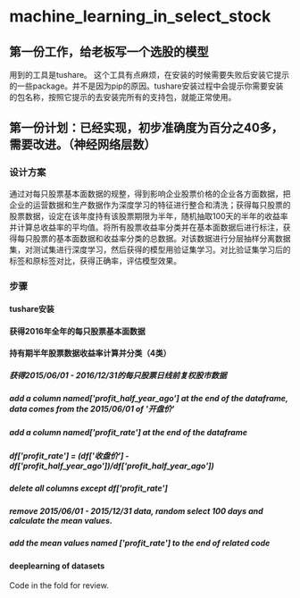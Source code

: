 # machine_learning_in_select_stock
## 第一份工作，给老板写一个选股的模型


用到的工具是tushare。
这个工具有点麻烦，在安装的时候需要失败后安装它提示的一些package。并不是因为pip的原因。tushare安装过程中会提示你需要安装的包名称，按照它提示的去安装完所有的支持包，就能正常使用。

## 第一份计划：已经实现，初步准确度为百分之40多，需要改进。（神经网络层数）
### 设计方案 
通过对每只股票基本面数据的规整，得到影响企业股票价格的企业各方面数据，把企业的运营数据和生产数据作为深度学习的特征进行整合和清洗；获得每只股票的股票数据，设定在该年度持有该股票期限为半年，随机抽取100天的半年的收益率并计算总收益率的平均值。将所有股票收益率分类并在基本面数据后进行标注，获得每只股票的基本面数据和收益率分类的总数据。对该数据进行分层抽样分离数据集，对测试集进行深度学习，然后获得的模型用验证集学习。对比验证集学习后的标签和原标签对比，获得正确率，评估模型效果。
### 步骤
#### tushare安装
#### 获得2016年全年的每只股票基本面数据
#### 持有期半年股票数据收益率计算并分类（4类）
##### 获得2015/06/01 - 2016/12/31的每只股票日线前复权股市数据
##### add a column named['profit_half_year_ago'] at the end of the dataframe, data comes from the 2015/06/01 of '开盘价'
##### add a column named['profit_rate'] at the end of the dataframe
##### df['profit_rate'] = (df['收盘价'] - df['profit_half_year_ago'])/df['profit_half_year_ago'])
##### delete all columns except df['profit_rate']
##### remove 2015/06/01 - 2015/12/31 data, random select 100 days and calculate the mean values.
##### add the mean values named ['profit_rate'] to the end of related code


#### deeplearning of datasets
   Code in the fold for review.
     

